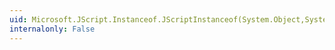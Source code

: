 ```yaml
---
uid: Microsoft.JScript.Instanceof.JScriptInstanceof(System.Object,System.Object)
internalonly: False
---
```

